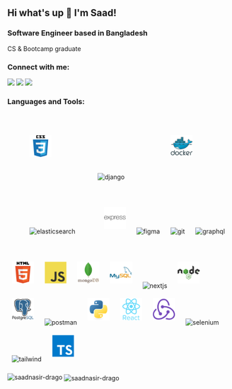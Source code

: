 ## Hi what's up 👋 I'm Saad!
<h3>Software Engineer based in Bangladesh</h3>
CS & Bootcamp graduate</h3>


<h3 align="left">Connect with me:</h3>
 
<div> 
  <a href="https://leetcode.com/u/snasir2194/" target="_blank"><img src="https://img.shields.io/badge/LeetCode-000000?style=for-the-badge&logo=LeetCode&logoColor=#d16c06" target="_blank"></a>
  <a href="https://linkedin.com/in/saad-nasir-152bb7212"><img src="https://img.shields.io/badge/-LinkedIn-%230077B2?style=for-the-badge&logo=linkedin&logoColor=white" target="_blank"></a>
  <a href = "mailto:snasir2194@gmail.com"><img src="https://img.shields.io/badge/-Gmail-000000?style=for-the-badge&logo=gmail&logoColor=brightred" target="_blank"></a>
</div>

<h3 align="left">Languages and Tools:</h3>
<p align="left"> 
<a href="https://www.w3schools.com/css/" target="_blank" rel="noreferrer" style="text-decoration:none"><img src="https://raw.githubusercontent.com/devicons/devicon/master/icons/css3/css3-original-wordmark.svg" alt="css3" width="50" height="50" style="margin: 50px"/></a>
<a href="https://www.djangoproject.com/" target="_blank" rel="noreferrer" style="text-decoration:none"><img src="https://cdn.worldvectorlogo.com/logos/django.svg" alt="django" width="50" height="50" style="margin: 50px"/></a>
<a href="https://www.docker.com/" target="_blank" rel="noreferrer" style="text-decoration:none"><img src="https://raw.githubusercontent.com/devicons/devicon/master/icons/docker/docker-original-wordmark.svg" alt="docker" width="50" height="50" style="margin: 50px"/></a>
<a href="https://www.elastic.co" target="_blank" rel="noreferrer" style="text-decoration:none"><img src="https://www.vectorlogo.zone/logos/elastic/elastic-icon.svg" alt="elasticsearch" width="50" height="50" style="margin: 50px"/></a>
<a href="https://expressjs.com" target="_blank" rel="noreferrer" style="text-decoration:none"><img src="https://raw.githubusercontent.com/devicons/devicon/master/icons/express/express-original-wordmark.svg" alt="express" width="50" height="50" style="margin: 10px"/></a>
<a href="https://www.figma.com/" target="_blank" rel="noreferrer" style="text-decoration:none"><img src="https://www.vectorlogo.zone/logos/figma/figma-icon.svg" alt="figma" width="50" height="50" style="margin: 10px"/></a>
<a href="https://git-scm.com/" target="_blank" rel="noreferrer" style="text-decoration:none"><img src="https://www.vectorlogo.zone/logos/git-scm/git-scm-icon.svg" alt="git" width="50" height="50" style="margin: 10px"/></a>
<a href="https://graphql.org" target="_blank" rel="noreferrer" style="text-decoration:none"><img src="https://www.vectorlogo.zone/logos/graphql/graphql-icon.svg" alt="graphql" width="50" height="50" style="margin: 10px"/></a>
<a href="https://www.w3.org/html/" target="_blank" rel="noreferrer" style="text-decoration:none"><img src="https://raw.githubusercontent.com/devicons/devicon/master/icons/html5/html5-original-wordmark.svg" alt="html5" width="50" height="50" style="margin: 10px"/></a>
<a href="https://developer.mozilla.org/en-US/docs/Web/JavaScript" target="_blank" rel="noreferrer" style="text-decoration:none"><img src="https://raw.githubusercontent.com/devicons/devicon/master/icons/javascript/javascript-original.svg" alt="javascript" width="50" height="50" style="margin: 10px"/></a>
<a href="https://www.mongodb.com/" target="_blank" rel="noreferrer" style="text-decoration:none"><img src="https://raw.githubusercontent.com/devicons/devicon/master/icons/mongodb/mongodb-original-wordmark.svg" alt="mongodb" width="50" height="50" style="margin: 10px"/></a>
<a href="https://www.mysql.com/" target="_blank" rel="noreferrer" style="text-decoration:none"><img src="https://raw.githubusercontent.com/devicons/devicon/master/icons/mysql/mysql-original-wordmark.svg" alt="mysql" width="50" height="50" style="margin: 10px"/></a>
<a href="https://nextjs.org/" target="_blank" rel="noreferrer" style="text-decoration:none"><img src="https://cdn.worldvectorlogo.com/logos/nextjs-2.svg" alt="nextjs" width="50" height="50" style="margin: 10px"/></a>
<a href="https://nodejs.org" target="_blank" rel="noreferrer" style="text-decoration:none"><img src="https://raw.githubusercontent.com/devicons/devicon/master/icons/nodejs/nodejs-original-wordmark.svg" alt="nodejs" width="50" height="50" style="margin: 10px"/></a>
<a href="https://www.postgresql.org" target="_blank" rel="noreferrer" style="text-decoration:none"><img src="https://raw.githubusercontent.com/devicons/devicon/master/icons/postgresql/postgresql-original-wordmark.svg" alt="postgresql" width="50" height="50" style="margin: 10px"/></a>
<a href="https://postman.com" target="_blank" rel="noreferrer" style="text-decoration:none"><img src="https://www.vectorlogo.zone/logos/getpostman/getpostman-icon.svg" alt="postman" width="50" height="50" style="margin: 10px"/></a>
<a href="https://www.python.org" target="_blank" rel="noreferrer" style="text-decoration:none"><img src="https://raw.githubusercontent.com/devicons/devicon/master/icons/python/python-original.svg" alt="python" width="50" height="50" style="margin: 10px"/></a>
<a href="https://reactjs.org/" target="_blank" rel="noreferrer" style="text-decoration:none"><img src="https://raw.githubusercontent.com/devicons/devicon/master/icons/react/react-original-wordmark.svg" alt="react" width="50" height="50" style="margin: 10px"/></a>
<a href="https://redux.js.org" target="_blank" rel="noreferrer" style="text-decoration:none"><img src="https://raw.githubusercontent.com/devicons/devicon/master/icons/redux/redux-original.svg" alt="redux" width="50" height="50" style="margin: 10px"/></a>
<a href="https://www.selenium.dev" target="_blank" rel="noreferrer" style="text-decoration:none"><img src="https://raw.githubusercontent.com/detain/svg-logos/780f25886640cef088af994181646db2f6b1a3f8/svg/selenium-logo.svg" alt="selenium" width="50" height="50" style="margin: 10px"/></a>
<a href="https://tailwindcss.com/" target="_blank" rel="noreferrer" style="text-decoration:none"><img src="https://www.vectorlogo.zone/logos/tailwindcss/tailwindcss-icon.svg" alt="tailwind" width="50" height="50" style="margin: 10px"/></a>
<a href="https://www.typescriptlang.org/" target="_blank" rel="noreferrer" style="text-decoration:none"><img src="https://raw.githubusercontent.com/devicons/devicon/master/icons/typescript/typescript-original.svg" alt="typescript" width="50" height="50" style="margin: 10px"/></a>
</p>

<p><img align="left" src="https://github-readme-stats.vercel.app/api/top-langs?username=saadnasir-drago&show_icons=true&locale=en&layout=compact" alt="saadnasir-drago" /></p>

<p>&nbsp;<img align="center" src="https://github-readme-stats.vercel.app/api?username=saadnasir-drago&show_icons=true&locale=en" alt="saadnasir-drago" /></p>
